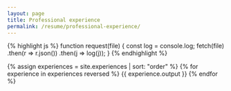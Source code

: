 ```yaml
---
layout: page
title: Professional experience
permalink: /resume/professional-experience/
---
```


{% highlight js %}
function request(file) {
  const log = console.log;
  fetch(file)
    .then(r => r.json())
    .then(j => log(j));
}
{% endhighlight %}

{% assign experiences = site.experiences | sort: "order" %}
{% for experience in experiences reversed %}
  {{ experience.output }}
{% endfor %}
